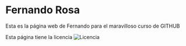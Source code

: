 # Fernando Rosa
Esta es la página web de Fernando para el maravilloso curso de GITHUB

Esta página tiene la licencia ![Licencia](LICENSE)
